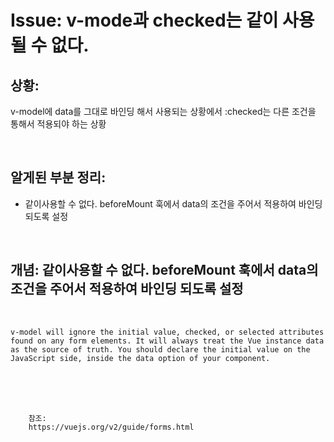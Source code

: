 <!--
author: Dailyscat
purpose: issue arrange
rules:
 (1) 헤더와 문단사이
    <br/>
    <br/>
 (2) 코드가 작성되는 부분은 >로 정리
 (3) 참조는 해당 내용 바로 아래
    <br/>
    <br/>
 (4) 명령어는 bold
 (5) 방안은 ## 안의 과정은 ###
-->

# Issue: v-mode과 checked는 같이 사용될 수 없다.

## 상황:
v-model에 data를 그대로 바인딩 해서 사용되는 상황에서
:checked는 다른 조건을 통해서 적용되야 하는 상황


<br/>

## 알게된 부분 정리:

- 같이사용할 수 없다. beforeMount 훅에서 data의 조건을 주어서 적용하여 바인딩 되도록 설정

<br/>

## 개념: 같이사용할 수 없다. beforeMount 훅에서 data의 조건을 주어서 적용하여 바인딩 되도록 설정


<br/>
  
  ```
  v-model will ignore the initial value, checked, or selected attributes found on any form elements. It will always treat the Vue instance data as the source of truth. You should declare the initial value on the JavaScript side, inside the data option of your component.
  ```

<br/>
<br/>
<br/>

        참조:
        https://vuejs.org/v2/guide/forms.html

<br/>
